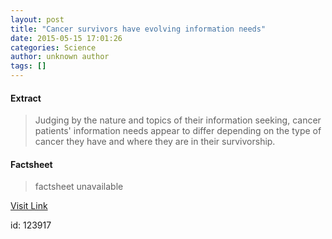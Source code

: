```yaml
---
layout: post
title: "Cancer survivors have evolving information needs"
date: 2015-05-15 17:01:26
categories: Science
author: unknown author
tags: []
---
```



#### Extract
>Judging by the nature and topics of their information seeking, cancer patients' information needs appear to differ depending on the type of cancer they have and where they are in their survivorship.

#### Factsheet
>factsheet unavailable

[Visit Link](http://feeds.sciencedaily.com/~r/sciencedaily/~3/7vTeumtoSNs/150515130126.htm)

id:  123917
